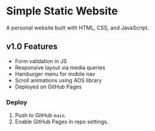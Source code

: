 # Simple Static Website

A personal website built with HTML, CSS, and JavaScript.

## v1.0 Features
- Form validation in JS
- Responsive layout via media queries
- Hamburger menu for mobile nav
- Scroll animations using AOS library
- Deployed on GitHub Pages

### Deploy
1. Push to GitHub `main`.
2. Enable GitHub Pages in repo settings.
